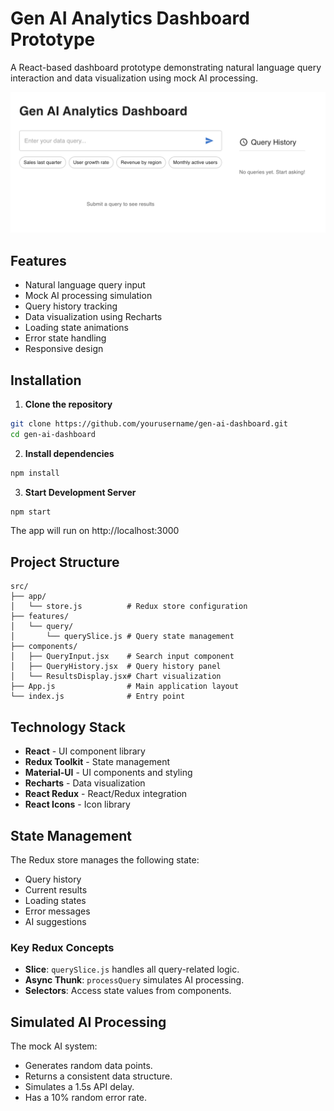 # Gen AI Analytics Dashboard Prototype

A React-based dashboard prototype demonstrating natural language query interaction and data visualization using mock AI processing.

![Dashboard Screenshot](./public/dashboard.png)

## Features

-  Natural language query input
-  Mock AI processing simulation
-  Query history tracking
-  Data visualization using Recharts
-  Loading state animations
-  Error state handling
-  Responsive design

## Installation

1. **Clone the repository**
```bash
git clone https://github.com/yourusername/gen-ai-dashboard.git
cd gen-ai-dashboard
```

2. **Install dependencies**
```bash
npm install
```
3. **Start Development Server**
```bash
npm start
```
The app will run on http://localhost:3000

## Project Structure
```
src/
├── app/
│   └── store.js          # Redux store configuration
├── features/
│   └── query/
│       └── querySlice.js # Query state management
├── components/
│   ├── QueryInput.jsx    # Search input component
│   ├── QueryHistory.jsx  # Query history panel
│   └── ResultsDisplay.jsx# Chart visualization
├── App.js                # Main application layout
└── index.js              # Entry point
```
## Technology Stack

- **React** - UI component library
- **Redux Toolkit** - State management
- **Material-UI** - UI components and styling
- **Recharts** - Data visualization
- **React Redux** - React/Redux integration
- **React Icons** - Icon library

## State Management

The Redux store manages the following state:

- Query history
- Current results
- Loading states
- Error messages
- AI suggestions

### Key Redux Concepts

- **Slice**: `querySlice.js` handles all query-related logic.
- **Async Thunk**: `processQuery` simulates AI processing.
- **Selectors**: Access state values from components.

## Simulated AI Processing

The mock AI system:

- Generates random data points.
- Returns a consistent data structure.
- Simulates a 1.5s API delay.
- Has a 10% random error rate.
